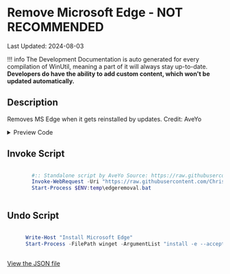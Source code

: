 ﻿# Remove Microsoft Edge - NOT RECOMMENDED

Last Updated: 2024-08-03


!!! info
     The Development Documentation is auto generated for every compilation of WinUtil, meaning a part of it will always stay up-to-date. **Developers do have the ability to add custom content, which won't be updated automatically.**


## Description

Removes MS Edge when it gets reinstalled by updates. Credit: AveYo

<!-- BEGIN CUSTOM CONTENT -->

<!-- END CUSTOM CONTENT -->

<details>
<summary>Preview Code</summary>

```json
{
    "Content":  "Remove Microsoft Edge - NOT RECOMMENDED",
    "Description":  "Removes MS Edge when it gets reinstalled by updates. Credit: AveYo",
    "link":  "https://christitustech.github.io/win/dev/tweaks/Shortcuts/Shortcut",
    "category":  "z__Advanced Tweaks - CAUTION",
    "panel":  "1",
    "Order":  "a029_",
    "InvokeScript":  [
                         "\r\n        #:: Standalone script by AveYo Source: https://raw.githubusercontent.com/AveYo/fox/main/Edge_Removal.bat\r\n        Invoke-WebRequest -Uri \"https://raw.githubusercontent.com/ChrisTitusTech/winutil/main/edgeremoval.bat\" -OutFile \"$ENV:TEMP\\edgeremoval.bat\"\r\n        Start-Process $ENV:temp\\edgeremoval.bat\r\n        "
                     ],
    "UndoScript":  [
                       "\r\n      Write-Host \"Install Microsoft Edge\"\r\n      Start-Process -FilePath winget -ArgumentList \"install -e --accept-source-agreements --accept-package-agreements --silent Microsoft.Edge \" -NoNewWindow -Wait\r\n      "
                   ]
}
```
</details>

## Invoke Script

```powershell

        #:: Standalone script by AveYo Source: https://raw.githubusercontent.com/AveYo/fox/main/Edge_Removal.bat
        Invoke-WebRequest -Uri "https://raw.githubusercontent.com/ChrisTitusTech/winutil/main/edgeremoval.bat" -OutFile "$ENV:TEMP\edgeremoval.bat"
        Start-Process $ENV:temp\edgeremoval.bat
        

```
## Undo Script

```powershell

      Write-Host "Install Microsoft Edge"
      Start-Process -FilePath winget -ArgumentList "install -e --accept-source-agreements --accept-package-agreements --silent Microsoft.Edge " -NoNewWindow -Wait
      

```
<!-- BEGIN SECOND CUSTOM CONTENT -->

<!-- END SECOND CUSTOM CONTENT -->

[View the JSON file](https://github.com/ChrisTitusTech/winutil/tree/main/config/tweaks.json)

